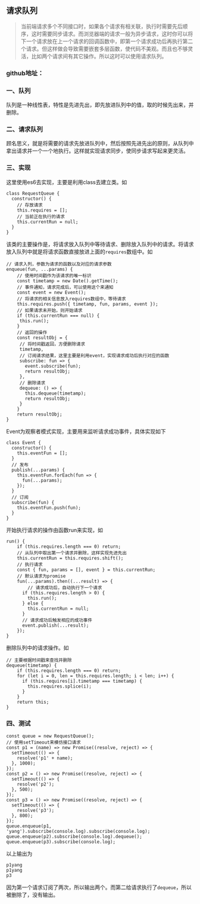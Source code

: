 ## 请求队列
> 当前端请求多个不同接口时，如果各个请求有相关联，执行时需要先后顺序，这时需要同步请求。而浏览器端的请求一般为异步请求，这时你可以将下一个请求放在上一个请求的回调函数中，即第一个请求成功后再执行第二个请求。但这样做会导致需要嵌套多层函数，使代码不美观。而且也不够灵活，比如两个请求间有其它操作。所以这时可以使用请求队列。

### github地址：
 
### 一、队列
队列是一种线性表，特性是先进先出，即先放进队列中的值，取的时候先出来，并删除。
### 二、请求队列
顾名思义，就是将需要的请求先放进队列中，然后按照先进先出的原则，从队列中拿出请求并一个一个地执行。这样就实现请求同步，使同步请求写起来更灵活。
### 三、实现
这里使用es6去实现，主要是利用class去建立类。如
```
class RequestQueue {
  constructor() {
	// 存放请求
    this.requires = [];
    // 当前正在执行的请求
    this.currentRun = null;
  }
}
```
该类的主要操作是，将请求放入队列中等待请求、删除放入队列中的请求。将请求放入队列中就是将请求函数直接放进上面的``requires``数组中。如
```
// 请求入列，参数为请求的函数以及对应的请求参数
enqueue(fun, ...params) {
    // 使用时间戳作为该请求的唯一标识
	const timetamp = new Date().getTime();
	// 事件通知，请求完成后，可以使用这个来通知
	const event = new Event();
	// 将请求的相关信息放入requires数组中，等待请求
	this.requires.push({ timetamp, fun, params, event });
	// 如果请求未开始，则开始请求
	if (this.currentRun === null) {
	 this.run();
	}
	// 返回的操作
	const resultObj = {
	 // 将时间戳返回，方便删除请求
	 timetamp,
	 // 订阅请求结果，这里主要是利用event，实现请求成功后执行对应的函数
	 subscribe: fun => {
	   event.subscribe(fun);
	   return resultObj;
	 },
	 // 删除请求
	 dequeue: () => {
	   this.dequeue(timetamp);
	   return resultObj;
	 }
	}
	return resultObj;
}
```
Event为观察者模式实现，主要用来监听请求成功事件，具体实现如下
```
class Event {
  constructor() {
    this.eventFun = [];
  }
  // 发布
  publish(...params) {
    this.eventFun.forEach(fun => {
      fun(...params);
    });
  }
  // 订阅
  subscribe(fun) {
    this.eventFun.push(fun);
  }
}
```
开始执行请求的操作由函数run来实现，如
```
run() {
    if (this.requires.length === 0) return;
    // 从队列中取出第一个请求并删除，这样实现先进先出
    this.currentRun = this.requires.shift();
    // 执行请求
    const { fun, params = [], event } = this.currentRun;
    // 默认请求为promise
    fun(...params).then((...result) => {
    	// 请求成功后，自动执行下一个请求
      if (this.requires.length > 0) {
        this.run();
      } else {
        this.currentRun = null;
      }
      // 请求成功后触发相应的成功事件
      event.publish(...result);
    });
}
```
删除队列中的请求操作。如
```
// 主要根据时间戳来查找并删除
dequeue(timetamp) {
    if (this.requires.length === 0) return;
    for (let i = 0, len = this.requires.length; i < len; i++) {
      if (this.requires[i].timetamp === timetamp) {
        this.requires.splice(i);
      }
    }
    return this;
}
```
### 四、测试
```
const queue = new RequestQueue();
// 使用setTimeout来模仿接口请求
const p1 = (name) => new Promise((resolve, reject) => {
  setTimeout(() => {
    resolve('p1' + name);
  }, 1000);
});
const p2 = () => new Promise((resolve, reject) => {
  setTimeout(() => {
    resolve('p2');
  }, 500);
});
const p3 = () => new Promise((resolve, reject) => {
  setTimeout(() => {
    resolve('p3');
  }, 800);
});
queue.enqueue(p1, 'yang').subscribe(console.log).subscribe(console.log);
queue.enqueue(p2).subscribe(console.log).dequeue();
queue.enqueue(p3).subscribe(console.log);
```
以上输出为
```
p1yang
p1yang
p3
```
因为第一个请求订阅了两次，所以输出两个。而第二给请求执行了``dequeue``，所以被删除了，没有输出。


